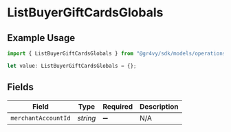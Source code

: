 # ListBuyerGiftCardsGlobals

## Example Usage

```typescript
import { ListBuyerGiftCardsGlobals } from "@gr4vy/sdk/models/operations";

let value: ListBuyerGiftCardsGlobals = {};
```

## Fields

| Field               | Type                | Required            | Description         |
| ------------------- | ------------------- | ------------------- | ------------------- |
| `merchantAccountId` | *string*            | :heavy_minus_sign:  | N/A                 |
